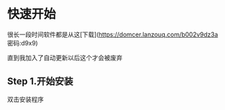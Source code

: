 # 快速开始
很长一段时间软件都是从这[下载](https://domcer.lanzouq.com/b002v9dz3a 密码:d9x9)

直到我加入了自动更新以后这个才会被废弃

## Step 1.开始安装
双击安装程序